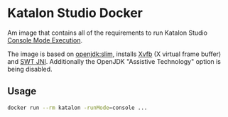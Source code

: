 # Katalon Studio Docker

Am image that contains all of the requirements to run Katalon Studio
[Console Mode Execution](https://docs.katalon.com/display/KD/Console+Mode+Execution).

The image is based on [openjdk:slim](https://hub.docker.com/_/openjdk/), installs [Xvfb](https://www.x.org/archive/X11R7.6/doc/man/man1/Xvfb.1.xhtml) (X virtual frame buffer) and [SWT JNI](https://www.eclipse.org/swt/). Additionally the OpenJDK "Assistive Technology" option is being disabled.

## Usage

```sh
docker run --rm katalon -runMode=console ...
```
